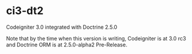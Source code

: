 # ci3-dt2
Codeigniter 3.0 integrated with Doctrine 2.5.0

Note that by the time when this version is writing, Codeigniter is at 3.0 rc3 and Doctrine ORM is at 2.5.0-alpha2 Pre-Release.
